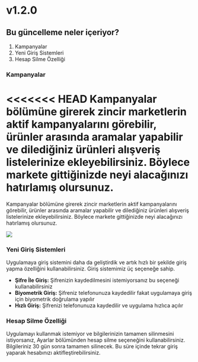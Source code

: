 # v1.2.0

## Bu güncelleme neler içeriyor?

1. Kampanyalar
1. Yeni Giriş Sistemleri
1. Hesap Silme Özelliği

### Kampanyalar

<<<<<<< HEAD
Kampanyalar bölümüne girerek zincir marketlerin aktif kampanyalarını görebilir, ürünler arasında aramalar yapabilir ve dilediğiniz ürünleri alışveriş listelerinize ekleyebilirsiniz. Böylece markete gittiğinizde neyi alacağınızı hatırlamış olursunuz. 
=======
Kampanyalar bölümüne girerek zincir marketlerin aktif kampanyalarını görebilir, ürünler arasında aramalar yapabilir ve dilediğiniz ürünleri alışveriş listelerinize ekleyebilirsiniz. Böylece markete gittiğinizde neyi alacağınızı hatırlamış olursunuz.

![](https://media4.giphy.com/media/3NtY188QaxDdC/giphy.gif)

### Yeni Giriş Sistemleri

Uygulamaya giriş sistemini daha da geliştirdik ve artık hızlı bir şekilde giriş yapma özelliğini kullanabilirsiniz. Giriş sistemimiz üç seçeneğe sahip.

* **Şifre İle Giriş:** Şifrenizin kaydedilmesini istemiyorsanız bu seçeneği kullanabilirsiniz
* **Biyometrik Giriş:** Şifreniz telefonunuza kaydedilir fakat uygulamaya giriş için biyometrik doğrulama yapılır
* **Hızlı Giriş:** Şifrenizi telefonunuza kaydedilir ve uygulama hızlıca açılır

### Hesap Silme Özelliği

Uygulamayı kullanmak istemiyor ve bilgilerinizin  tamamen silinmesini istiyorsanız, Ayarlar bölümünden hesap silme seçeneğini kullanabilirsiniz. Bilgileriniz 30 gün sonra tamamen silinecek. Bu süre içinde tekrar giriş yaparak hesabınızı aktifleştirebilirsiniz.
